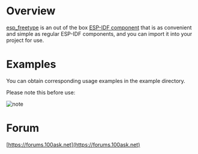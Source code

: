 # Overview

[esp_freetype](https://github.com/100askTeam/esp_freetype) is an out of the box [ESP-IDF component](https://docs.espressif.com/projects/esp-idf/en/latest/esp32/api-guides/build-system.html#component-cmakelists-files) that is as convenient and simple as regular ESP-IDF components, and you can import it into your project for use.

# Examples

You can obtain corresponding usage examples in the example directory.

Please note this before use:

![note](https://forum.lvgl.io/uploads/default/original/2X/6/66b04f421b4a899ca7c3e0c35d231b9d4c1ca6de.png)

# Forum

[https://forums.100ask.net](https://forums.100ask.net)
